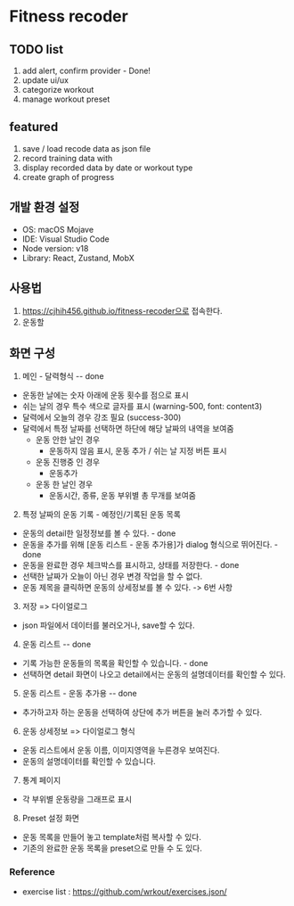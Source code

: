 # Fitness recoder

## TODO list
1. add alert, confirm provider - Done!
3. update ui/ux
4. categorize workout
5. manage workout preset

## featured
1. save / load recode data as json file
2. record training data with 
3. display recorded data by date or workout type
4. create graph of progress

## 개발 환경 설정

* OS: macOS Mojave
* IDE: Visual Studio Code
* Node version: v18
* Library: React, Zustand, MobX

## 사용법

1. https://cjhih456.github.io/fitness-recoder으로 접속한다.
2. 운동할 

## 화면 구성
1. 메인 - 달력형식 -- done
  - 운동한 날에는 숫자 아래에 운동 횟수를 점으로 표시
  - 쉬는 날의 경우 특수 색으로 글자를 표시 (warning-500, font: content3)
  - 달력에서 오늘의 경우 강조 필요 (success-300)
  - 달력에서 특정 날짜를 선택하면 하단에 해당 날짜의 내역을 보여줌
    - 운동 안한 날인 경우
      - 운동하지 않음 표시, 운동 추가 / 쉬는 날 지정 버튼 표시
    - 운동 진행중 인 경우
      - 운동추가
    - 운동 한 날인 경우
      - 운동시간, 종류, 운동 부위별 총 무개를 보여줌
2. 특정 날짜의 운동 기록 - 예정인/기록된 운동 목록
  - 운동의 detail한 일정정보를 볼 수 있다. - done
  - 운동을 추가를 위해 [운동 리스트 - 운동 추가용]가 dialog 형식으로 뛰어진다. - done
  - 운동을 완료한 경우 체크박스를 표시하고, 상태를 저장한다. - done
  - 선택한 날짜가 오늘이 아닌 경우 변경 작업을 할 수 없다.
  - 운동 제목을 클릭하면 운동의 상세정보를 볼 수 있다. -> 6번 사항
3. 저장 => 다이얼로그
  - json 파일에서 데이터를 불러오거나, save할 수 있다.
4. 운동 리스트 -- done
  - 기록 가능한 운동들의 목록을 확인할 수 있습니다. - done
  - 선택하면 detail 화면이 나오고 detail에서는 운동의 설명데이터를 확인할 수 있다.
5. 운동 리스트 - 운동 추가용 -- done
  - 추가하고자 하는 운동을 선택하여 상단에 추가 버튼을 눌러 추가할 수 있다.
6. 운동 상세정보 => 다이얼로그 형식
  - 운동 리스트에서 운동 이름, 이미지영역을 누른경우 보여진다.
  - 운동의 설명데이터를 확인할 수 있습니다.
7. 통계 페이지
  - 각 부위별 운동량을 그래프로 표시
8. Preset 설정 화면
  - 운동 목록을 만들어 놓고 template처럼 복사할 수 있다.
  - 기존의 완료한 운동 목록을 preset으로 만들 수 도 있다.


### Reference
- exercise list : https://github.com/wrkout/exercises.json/
